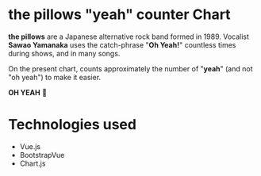 # the pillows "yeah" counter Chart

**the pillows** are a Japanese alternative rock band formed in 1989. Vocalist **Sawao Yamanaka** uses the catch-phrase "**Oh Yeah!**" countless times during shows, and in many songs.

On the present chart, counts approximately the number of "**yeah**" (and not "oh yeah") to make it easier.


**OH YEAH** 🎸

# Technologies used

- Vue.js
- BootstrapVue
- Chart.js
